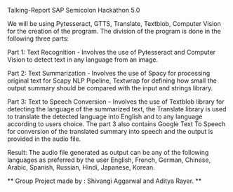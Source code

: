 Talking-Report SAP Semicolon Hackathon 5.0

We will be using Pytesseract, GTTS, Translate, Textblob, Computer Vision for the creation of the program. The division of the program is done in the following three parts:

Part 1: Text Recognition - Involves the use of Pytesseract and Computer Vision to detect text in any language from an image.

Part 2: Text Summarization - Involves the use of Spacy for processing original text for Scapy NLP Pipeline, Textwrap for defining how small the output summary should be compared with the input and strings library.

Part 3: Text to Speech Conversion – Involves the use of Textblob library for detecting the language of the summarized text, the Translate library is used to translate the detected language into English and to any language according to users choice. The part 3 also contains Google Text To Speech for conversion of the translated summary into speech and the output is provided in the audio file.

Result: The audio file generated as output can be any of the following languages as preferred by the user English, French, German, Chinese, Arabic, Spanish, Russian, Hindi, Japanese, Korean.


**
Group Project made by : Shivangi Aggarwal and Aditya Rayer. **
